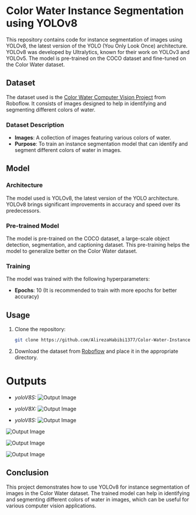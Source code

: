 # Color Water Instance Segmentation using YOLOv8

This repository contains code for instance segmentation of images using YOLOv8, the latest version of the YOLO (You Only Look Once) architecture. YOLOv8 was developed by Ultralytics, known for their work on YOLOv3 and YOLOv5. The model is pre-trained on the COCO dataset and fine-tuned on the Color Water dataset.

## Dataset

The dataset used is the [Color Water Computer Vision Project](https://universe.roboflow.com/gilang-dwi-aprianto-eegin/color-water) from Roboflow. It consists of images designed to help in identifying and segmenting different colors of water.

### Dataset Description

- **Images**: A collection of images featuring various colors of water.
- **Purpose**: To train an instance segmentation model that can identify and segment different colors of water in images.

## Model

### Architecture

The model used is YOLOv8, the latest version of the YOLO architecture. YOLOv8 brings significant improvements in accuracy and speed over its predecessors.

### Pre-trained Model

The model is pre-trained on the COCO dataset, a large-scale object detection, segmentation, and captioning dataset. This pre-training helps the model to generalize better on the Color Water dataset.

### Training

The model was trained with the following hyperparameters:
- **Epochs**: 10 (It is recommended to train with more epochs for better accuracy)
  
## Usage

1. Clone the repository:
    ```bash
    git clone https://github.com/AlirezaHabibi1377/Color-Water-Instance-Segmentation-using-YOLOv8.git
    ```

2. Download the dataset from [Roboflow](https://universe.roboflow.com/gilang-dwi-aprianto-eegin/color-water) and place it in the appropriate directory.

# Outputs

- *yoloV8S:*
![Output Image](dog.jpeg)

- *yoloV8X:*
![Output Image](dogH.jpeg)

- *yoloV8S:*
![Output Image](S1.JPG)

![Output Image](S2.JPG)

![Output Image](S3.JPG)

![Output Image](S4.JPG)

## Conclusion

This project demonstrates how to use YOLOv8 for instance segmentation of images in the Color Water dataset. The trained model can help in identifying and segmenting different colors of water in images, which can be useful for various computer vision applications.
